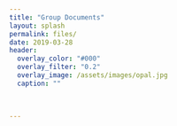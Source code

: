 ```yaml
---
title: "Group Documents"
layout: splash
permalink: files/
date: 2019-03-28
header:
  overlay_color: "#000"
  overlay_filter: "0.2"
  overlay_image: /assets/images/opal.jpg
  caption: ""

 
  
---
```

